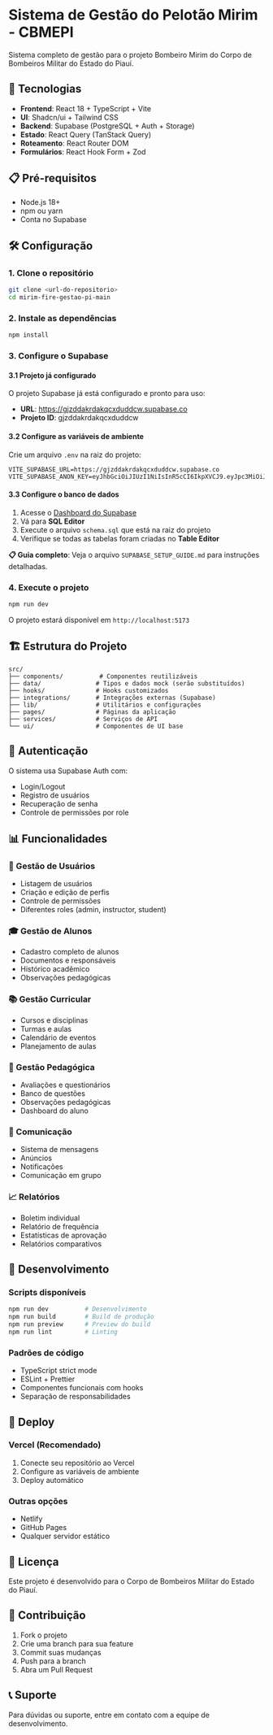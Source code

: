 # Sistema de Gestão do Pelotão Mirim - CBMEPI

Sistema completo de gestão para o projeto Bombeiro Mirim do Corpo de Bombeiros Militar do Estado do Piauí.

## 🚀 Tecnologias

- **Frontend**: React 18 + TypeScript + Vite
- **UI**: Shadcn/ui + Tailwind CSS
- **Backend**: Supabase (PostgreSQL + Auth + Storage)
- **Estado**: React Query (TanStack Query)
- **Roteamento**: React Router DOM
- **Formulários**: React Hook Form + Zod

## 📋 Pré-requisitos

- Node.js 18+ 
- npm ou yarn
- Conta no Supabase

## 🛠️ Configuração

### 1. Clone o repositório
```bash
git clone <url-do-repositorio>
cd mirim-fire-gestao-pi-main
```

### 2. Instale as dependências
```bash
npm install
```

### 3. Configure o Supabase

#### 3.1 Projeto já configurado
O projeto Supabase já está configurado e pronto para uso:
- **URL**: https://gjzddakrdakqcxduddcw.supabase.co
- **Projeto ID**: gjzddakrdakqcxduddcw

#### 3.2 Configure as variáveis de ambiente
Crie um arquivo `.env` na raiz do projeto:

```env
VITE_SUPABASE_URL=https://gjzddakrdakqcxduddcw.supabase.co
VITE_SUPABASE_ANON_KEY=eyJhbGciOiJIUzI1NiIsInR5cCI6IkpXVCJ9.eyJpc3MiOiJzdXBhYmFzZSIsInJlZiI6ImdqemRkYWtyZGFrcWN4ZHVkZGN3Iiwicm9sZSI6ImFub24iLCJpYXQiOjE3NTIxMDI5MDEsImV4cCI6MjA2NzY3ODkwMX0.LCGWzW1JT07i05KlNX93IbuGTiCl0IGGhGjJ49tDCcs
```

#### 3.3 Configure o banco de dados
1. Acesse o [Dashboard do Supabase](https://supabase.com/dashboard/project/gjzddakrdakqcxduddcw)
2. Vá para **SQL Editor**
3. Execute o arquivo `schema.sql` que está na raiz do projeto
4. Verifique se todas as tabelas foram criadas no **Table Editor**

**📋 Guia completo**: Veja o arquivo `SUPABASE_SETUP_GUIDE.md` para instruções detalhadas.

### 4. Execute o projeto
```bash
npm run dev
```

O projeto estará disponível em `http://localhost:5173`

## 🏗️ Estrutura do Projeto

```
src/
├── components/          # Componentes reutilizáveis
├── data/               # Tipos e dados mock (serão substituídos)
├── hooks/              # Hooks customizados
├── integrations/       # Integrações externas (Supabase)
├── lib/                # Utilitários e configurações
├── pages/              # Páginas da aplicação
├── services/           # Serviços de API
└── ui/                 # Componentes de UI base
```

## 🔐 Autenticação

O sistema usa Supabase Auth com:
- Login/Logout
- Registro de usuários
- Recuperação de senha
- Controle de permissões por role

## 📊 Funcionalidades

### 👥 Gestão de Usuários
- Listagem de usuários
- Criação e edição de perfis
- Controle de permissões
- Diferentes roles (admin, instructor, student)

### 🎓 Gestão de Alunos
- Cadastro completo de alunos
- Documentos e responsáveis
- Histórico acadêmico
- Observações pedagógicas

### 📚 Gestão Curricular
- Cursos e disciplinas
- Turmas e aulas
- Calendário de eventos
- Planejamento de aulas

### 📝 Gestão Pedagógica
- Avaliações e questionários
- Banco de questões
- Observações pedagógicas
- Dashboard do aluno

### 💬 Comunicação
- Sistema de mensagens
- Anúncios
- Notificações
- Comunicação em grupo

### 📈 Relatórios
- Boletim individual
- Relatório de frequência
- Estatísticas de aprovação
- Relatórios comparativos

## 🔧 Desenvolvimento

### Scripts disponíveis
```bash
npm run dev          # Desenvolvimento
npm run build        # Build de produção
npm run preview      # Preview do build
npm run lint         # Linting
```

### Padrões de código
- TypeScript strict mode
- ESLint + Prettier
- Componentes funcionais com hooks
- Separação de responsabilidades

## 🚀 Deploy

### Vercel (Recomendado)
1. Conecte seu repositório ao Vercel
2. Configure as variáveis de ambiente
3. Deploy automático

### Outras opções
- Netlify
- GitHub Pages
- Qualquer servidor estático

## 📝 Licença

Este projeto é desenvolvido para o Corpo de Bombeiros Militar do Estado do Piauí.

## 🤝 Contribuição

1. Fork o projeto
2. Crie uma branch para sua feature
3. Commit suas mudanças
4. Push para a branch
5. Abra um Pull Request

## 📞 Suporte

Para dúvidas ou suporte, entre em contato com a equipe de desenvolvimento.
